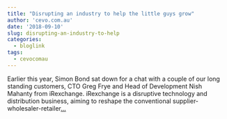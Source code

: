 ```yaml
---
title: "Disrupting an industry to help the little guys grow"
author: 'cevo.com.au'
date: '2018-09-10'
slug: disrupting-an-industry-to-help
categories:
  - bloglink
tags:
  - cevocomau
---
```


Earlier this year, Simon Bond sat down for a chat with a couple of our long standing customers, CTO Greg Frye and Head of Development Nish Mahanty from iRexchange. iRexchange is a disruptive technology and distribution business, aiming to reshape the conventional supplier-wholesaler-retailer[... <i class="fas fa-external-link-alt"></i>](https://cevo.com.au/post/2018-09-10-cevo-irexchange-interview/)

